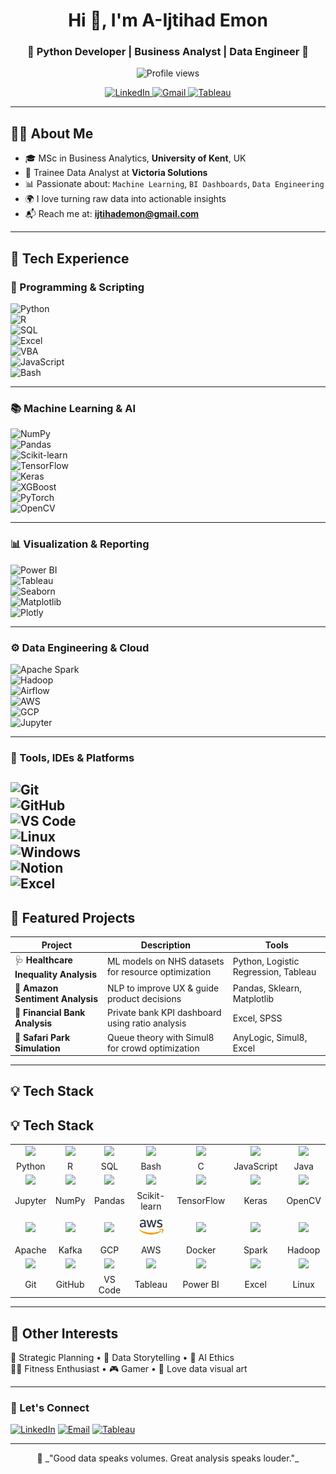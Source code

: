 <!-- Animated Header -->
<h1 align="center">Hi 👋, I'm A-Ijtihad Emon</h1>
<h3 align="center">🚀 Python Developer | Business Analyst | Data Engineer 🚀</h3>

<p align="center">
  <img src="https://komarev.com/ghpvc/?username=A-ijtihad-Emon&label=Profile%20views&color=0e75b6&style=flat" alt="Profile views" />
</p>

<p align="center">
  <a href="https://www.linkedin.com/in/ijtihad" target="_blank">
    <img alt="LinkedIn" src="https://img.shields.io/badge/LinkedIn-0A66C2?style=for-the-badge&logo=linkedin&logoColor=white"/>
  </a>
  <a href="mailto:ijtihademon@gmail.com">
    <img alt="Gmail" src="https://img.shields.io/badge/Gmail-D14836?style=for-the-badge&logo=gmail&logoColor=white"/>
  </a>
  <a href="https://public.tableau.com/app/profile/ijtihad.emon/vizzes">
    <img alt="Tableau" src="https://img.shields.io/badge/Tableau-E97627?style=for-the-badge&logo=tableau&logoColor=white"/>
  </a>
</p>

---

## 👨‍💻 About Me

- 🎓 MSc in Business Analytics, **University of Kent**, UK  
- 💼 Trainee Data Analyst at **Victoria Solutions**  
- 📊 Passionate about: `Machine Learning`, `BI Dashboards`, `Data Engineering`  
- 🌍 I love turning raw data into actionable insights  
- 📬 Reach me at: **ijtihademon@gmail.com**

---

## 🚀 Tech Experience 
### 🧠 Programming & Scripting  
![Python](https://img.shields.io/badge/Python-3670A0?style=for-the-badge&logo=python&logoColor=white)  
![R](https://img.shields.io/badge/R-276DC3?style=for-the-badge&logo=r&logoColor=white)  
![SQL](https://img.shields.io/badge/SQL-003B57?style=for-the-badge&logo=postgresql&logoColor=white)  
![Excel](https://img.shields.io/badge/Excel-217346?style=for-the-badge&logo=microsoft-excel&logoColor=white)  
![VBA](https://img.shields.io/badge/VBA-00A300?style=for-the-badge&logo=microsoft&logoColor=white)  
![JavaScript](https://img.shields.io/badge/JavaScript-F7DF1E?style=for-the-badge&logo=javascript&logoColor=black)  
![Bash](https://img.shields.io/badge/Bash-121011?style=for-the-badge&logo=gnubash&logoColor=white)

---

### 📚 Machine Learning & AI  
![NumPy](https://img.shields.io/badge/NumPy-013243?style=for-the-badge&logo=numpy&logoColor=white)  
![Pandas](https://img.shields.io/badge/Pandas-150458?style=for-the-badge&logo=pandas)  
![Scikit-learn](https://img.shields.io/badge/Sklearn-F7931E?style=for-the-badge&logo=scikitlearn&logoColor=white)  
![TensorFlow](https://img.shields.io/badge/TensorFlow-FF6F00?style=for-the-badge&logo=tensorflow&logoColor=white)  
![Keras](https://img.shields.io/badge/Keras-D00000?style=for-the-badge&logo=keras&logoColor=white)  
![XGBoost](https://img.shields.io/badge/XGBoost-EC5800?style=for-the-badge&logo=xgboost&logoColor=white)  
![PyTorch](https://img.shields.io/badge/PyTorch-EE4C2C?style=for-the-badge&logo=pytorch&logoColor=white)  
![OpenCV](https://img.shields.io/badge/OpenCV-5C3EE8?style=for-the-badge&logo=opencv&logoColor=white)

---

### 📊 Visualization & Reporting  
![Power BI](https://img.shields.io/badge/PowerBI-F2C811?style=for-the-badge&logo=powerbi&logoColor=black)  
![Tableau](https://img.shields.io/badge/Tableau-E97627?style=for-the-badge&logo=tableau&logoColor=white)  
![Seaborn](https://img.shields.io/badge/Seaborn-5A5F9E?style=for-the-badge)  
![Matplotlib](https://img.shields.io/badge/Matplotlib-11557C?style=for-the-badge)  
![Plotly](https://img.shields.io/badge/Plotly-3F4F75?style=for-the-badge&logo=plotly)

---

### ⚙️ Data Engineering & Cloud  
![Apache Spark](https://img.shields.io/badge/Spark-E25A1C?style=for-the-badge&logo=apachespark&logoColor=white)  
![Hadoop](https://img.shields.io/badge/Hadoop-66CCFF?style=for-the-badge&logo=apachehadoop&logoColor=black)  
![Airflow](https://img.shields.io/badge/Apache%20Airflow-017CEE?style=for-the-badge&logo=apacheairflow&logoColor=white)  
![AWS](https://img.shields.io/badge/AWS-232F3E?style=for-the-badge&logo=amazon-aws&logoColor=white)  
![GCP](https://img.shields.io/badge/GCP-4285F4?style=for-the-badge&logo=googlecloud&logoColor=white)  
![Jupyter](https://img.shields.io/badge/Jupyter-F37626?style=for-the-badge&logo=jupyter&logoColor=white)

---

### 🔧 Tools, IDEs & Platforms  
![Git](https://img.shields.io/badge/Git-F05032?style=for-the-badge&logo=git&logoColor=white)  
![GitHub](https://img.shields.io/badge/GitHub-181717?style=for-the-badge&logo=github&logoColor=white)  
![VS Code](https://img.shields.io/badge/VSCode-007ACC?style=for-the-badge&logo=visualstudiocode&logoColor=white)  
![Linux](https://img.shields.io/badge/Linux-FCC624?style=for-the-badge&logo=linux&logoColor=black)  
![Windows](https://img.shields.io/badge/Windows-0078D6?style=for-the-badge&logo=windows&logoColor=white)  
![Notion](https://img.shields.io/badge/Notion-000000?style=for-the-badge&logo=notion&logoColor=white)  
![Excel](https://img.shields.io/badge/Excel-217346?style=for-the-badge&logo=microsoft-excel&logoColor=white)
---

## 📌 Featured Projects

| Project | Description | Tools |
|--------|-------------|--------|
| 🩺 **Healthcare Inequality Analysis** | ML models on NHS datasets for resource optimization | Python, Logistic Regression, Tableau |
| 🧠 **Amazon Sentiment Analysis** | NLP to improve UX & guide product decisions | Pandas, Sklearn, Matplotlib |
| 🏦 **Financial Bank Analysis** | Private bank KPI dashboard using ratio analysis | Excel, SPSS |
| 🚦 **Safari Park Simulation** | Queue theory with Simul8 for crowd optimization | AnyLogic, Simul8, Excel |

---

## 💡 Tech Stack
## 💡 Tech Stack

<table>
  <tr>
    <!-- Languages -->
    <td align="center"><img src="https://cdn.jsdelivr.net/gh/devicons/devicon/icons/python/python-original.svg" width="40"/></td>
    <td align="center"><img src="https://cdn.jsdelivr.net/gh/devicons/devicon/icons/r/r-original.svg" width="40"/></td>
    <td align="center"><img src="https://cdn.jsdelivr.net/gh/devicons/devicon/icons/mysql/mysql-original-wordmark.svg" width="40"/></td>
    <td align="center"><img src="https://cdn.jsdelivr.net/gh/devicons/devicon/icons/bash/bash-original.svg" width="40"/></td>
    <td align="center"><img src="https://cdn.jsdelivr.net/gh/devicons/devicon/icons/c/c-original.svg" width="40"/></td>
    <td align="center"><img src="https://cdn.jsdelivr.net/gh/devicons/devicon/icons/javascript/javascript-original.svg" width="40"/></td>
    <td align="center"><img src="https://cdn.jsdelivr.net/gh/devicons/devicon/icons/java/java-original.svg" width="40"/></td>
  </tr>
  <tr>
    <td align="center">Python</td>
    <td align="center">R</td>
    <td align="center">SQL</td>
    <td align="center">Bash</td>
    <td align="center">C</td>
    <td align="center">JavaScript</td>
    <td align="center">Java</td>
  </tr>

  <tr>
    <!-- Data Science -->
    <td align="center"><img src="https://cdn.jsdelivr.net/gh/devicons/devicon/icons/jupyter/jupyter-original.svg" width="40"/></td>
    <td align="center"><img src="https://cdn.jsdelivr.net/gh/devicons/devicon/icons/numpy/numpy-original.svg" width="40"/></td>
    <td align="center"><img src="https://cdn.jsdelivr.net/gh/devicons/devicon/icons/pandas/pandas-original.svg" width="40"/></td>
    <td align="center"><img src="https://skillicons.dev/icons?i=scikit-learn" width="40"/></td>
    <td align="center"><img src="https://cdn.jsdelivr.net/gh/devicons/devicon/icons/tensorflow/tensorflow-original.svg" width="40"/></td>
    <td align="center"><img src="https://upload.wikimedia.org/wikipedia/commons/6/63/Keras_Logo.svg" width="40"/></td>
    <td align="center"><img src="https://upload.wikimedia.org/wikipedia/commons/3/32/OpenCV_Logo_with_text_svg_version.svg" width="40"/></td>
  </tr>
  <tr>
    <td align="center">Jupyter</td>
    <td align="center">NumPy</td>
    <td align="center">Pandas</td>
    <td align="center">Scikit-learn</td>
    <td align="center">TensorFlow</td>
    <td align="center">Keras</td>
    <td align="center">OpenCV</td>
  </tr>

  <tr>
    <!-- Data Engineering -->
    <td align="center"><img src="https://cdn.jsdelivr.net/gh/devicons/devicon/icons/apache/apache-original.svg" width="40"/></td>
    <td align="center"><img src="https://upload.wikimedia.org/wikipedia/commons/0/05/Apache_kafka_wordtype.svg" width="40"/></td>
    <td align="center"><img src="https://cdn.jsdelivr.net/gh/devicons/devicon/icons/googlecloud/googlecloud-original.svg" width="40"/></td>
    <td align="center"><img src="https://raw.githubusercontent.com/devicons/devicon/master/icons/amazonwebservices/amazonwebservices-original-wordmark.svg" width="40"/></td>
    <td align="center"><img src="https://cdn.jsdelivr.net/gh/devicons/devicon/icons/docker/docker-original.svg" width="40"/></td>
    <td align="center"><img src="https://upload.wikimedia.org/wikipedia/commons/f/f3/Apache_Spark_logo.svg" width="40"/></td>
    <td align="center"><img src="https://cdn.worldvectorlogo.com/logos/hadoop.svg" width="40"/></td>
  </tr>
  <tr>
    <td align="center">Apache</td>
    <td align="center">Kafka</td>
    <td align="center">GCP</td>
    <td align="center">AWS</td>
    <td align="center">Docker</td>
    <td align="center">Spark</td>
    <td align="center">Hadoop</td>
  </tr>

  <tr>
    <!-- Tools -->
    <td align="center"><img src="https://cdn.jsdelivr.net/gh/devicons/devicon/icons/git/git-original.svg" width="40"/></td>
    <td align="center"><img src="https://cdn.jsdelivr.net/gh/devicons/devicon/icons/github/github-original.svg" width="40"/></td>
    <td align="center"><img src="https://cdn.jsdelivr.net/gh/devicons/devicon/icons/vscode/vscode-original.svg" width="40"/></td>
    <td align="center"><img src="https://img.icons8.com/color/48/000000/tableau-software.png" width="40"/></td>
    <td align="center"><img src="https://img.icons8.com/color/48/000000/power-bi.png" width="40"/></td>
    <td align="center"><img src="https://img.icons8.com/color/48/000000/microsoft-excel-2019--v1.png" width="40"/></td>
    <td align="center"><img src="https://cdn.jsdelivr.net/gh/devicons/devicon/icons/linux/linux-original.svg" width="40"/></td>
  </tr>
  <tr>
    <td align="center">Git</td>
    <td align="center">GitHub</td>
    <td align="center">VS Code</td>
    <td align="center">Tableau</td>
    <td align="center">Power BI</td>
    <td align="center">Excel</td>
    <td align="center">Linux</td>
  </tr>
</table>

---

## 🧭 Other Interests

🎯 Strategic Planning • 📖 Data Storytelling • 🤖 AI Ethics  
🏃‍♂️ Fitness Enthusiast • 🎮 Gamer • 🎨 Love data visual art

---

### 🔗 Let's Connect

[![LinkedIn](https://img.shields.io/badge/-LinkedIn-0A66C2?style=flat-square&logo=linkedin&logoColor=white)](https://linkedin.com/in/ijtihad)
[![Email](https://img.shields.io/badge/-Email-D14836?style=flat-square&logo=gmail&logoColor=white)](mailto:ijtihademon@gmail.com)
[![Tableau](https://img.shields.io/badge/-Tableau-E97627?style=flat-square&logo=tableau)](https://public.tableau.com/app/profile/ijtihad.emon/vizzes)

---

<p align="center">
🧠 _"Good data speaks volumes. Great analysis speaks louder."_  
</p>
